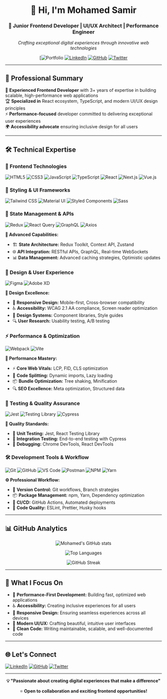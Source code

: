 <div align="center">

# 👋 Hi, I'm Mohamed Samir

### 🚀 Junior Frontend Developer | UI/UX Architect | Performance Engineer

*Crafting exceptional digital experiences through innovative web technologies*

[![Portfolio](https://my-frontend-portfolio-five.vercel.app/)
[![LinkedIn](https://img.shields.io/badge/LinkedIn-0077B5?style=for-the-badge&logo=linkedin&logoColor=white)](https://www.linkedin.com/in/mohammed-samier-mouawad/)
[![GitHub](https://img.shields.io/badge/GitHub-100000?style=for-the-badge&logo=github&logoColor=white)](https://github.com/mohamed-samir-dev)
[![Twitter](https://img.shields.io/badge/Twitter-1DA1F2?style=for-the-badge&logo=twitter&logoColor=white)](https://x.com/Mouawad18804)

</div>

---

## 💼 Professional Summary

🎯 **Experienced Frontend Developer** with 3+ years of expertise in building scalable, high-performance web applications  
🏆 **Specialized in** React ecosystem, TypeScript, and modern UI/UX design principles  
⚡ **Performance-focused** developer committed to delivering exceptional user experiences  
🌍 **Accessibility advocate** ensuring inclusive design for all users  

---

## 🛠️ Technical Expertise

### 🎨 Frontend Technologies
![HTML5](https://img.shields.io/badge/HTML5-E34F26?style=for-the-badge&logo=html5&logoColor=white)
![CSS3](https://img.shields.io/badge/CSS3-1572B6?style=for-the-badge&logo=css3&logoColor=white)
![JavaScript](https://img.shields.io/badge/JavaScript-F7DF1E?style=for-the-badge&logo=javascript&logoColor=black)
![TypeScript](https://img.shields.io/badge/TypeScript-007ACC?style=for-the-badge&logo=typescript&logoColor=white)
![React](https://img.shields.io/badge/React-20232A?style=for-the-badge&logo=react&logoColor=61DAFB)
![Next.js](https://img.shields.io/badge/Next.js-000000?style=for-the-badge&logo=next.js&logoColor=white)
![Vue.js](https://img.shields.io/badge/Vue.js-35495E?style=for-the-badge&logo=vue.js&logoColor=4FC08D)

### 🎨 Styling & UI Frameworks
![Tailwind CSS](https://img.shields.io/badge/Tailwind_CSS-38B2AC?style=for-the-badge&logo=tailwind-css&logoColor=white)
![Material UI](https://img.shields.io/badge/Material--UI-0081CB?style=for-the-badge&logo=material-ui&logoColor=white)
![Styled Components](https://img.shields.io/badge/styled--components-DB7093?style=for-the-badge&logo=styled-components&logoColor=white)
![Sass](https://img.shields.io/badge/Sass-CC6699?style=for-the-badge&logo=sass&logoColor=white)

### 🔄 State Management & APIs
![Redux](https://img.shields.io/badge/Redux-593D88?style=for-the-badge&logo=redux&logoColor=white)
![React Query](https://img.shields.io/badge/React_Query-FF4154?style=for-the-badge&logo=react%20query&logoColor=white)
![GraphQL](https://img.shields.io/badge/GraphQL-E10098?style=for-the-badge&logo=graphql&logoColor=white)
![Axios](https://img.shields.io/badge/Axios-5A29E4?style=for-the-badge&logo=axios&logoColor=white)

**🔧 Advanced Capabilities:**
- 🏗️ **State Architecture:** Redux Toolkit, Context API, Zustand
- 🌐 **API Integration:** RESTful APIs, GraphQL, Real-time WebSockets
- 📊 **Data Management:** Advanced caching strategies, Optimistic updates

### 🎨 Design & User Experience
![Figma](https://img.shields.io/badge/Figma-F24E1E?style=for-the-badge&logo=figma&logoColor=white)
![Adobe XD](https://img.shields.io/badge/Adobe%20XD-470137?style=for-the-badge&logo=Adobe%20XD&logoColor=#FF61F6)

**🎯 Design Excellence:**
- 📱 **Responsive Design:** Mobile-first, Cross-browser compatibility
- ♿ **Accessibility:** WCAG 2.1 AA compliance, Screen reader optimization
- 🎨 **Design Systems:** Component libraries, Style guides
- 🔍 **User Research:** Usability testing, A/B testing

### ⚡ Performance & Optimization
![Webpack](https://img.shields.io/badge/Webpack-8DD6F9?style=for-the-badge&logo=webpack&logoColor=black)
![Vite](https://img.shields.io/badge/Vite-646CFF?style=for-the-badge&logo=vite&logoColor=white)

**🚀 Performance Mastery:**
- ⚡ **Core Web Vitals:** LCP, FID, CLS optimization
- 🔄 **Code Splitting:** Dynamic imports, Lazy loading
- 📦 **Bundle Optimization:** Tree shaking, Minification
- 🔍 **SEO Excellence:** Meta optimization, Structured data

### 🧪 Testing & Quality Assurance
![Jest](https://img.shields.io/badge/Jest-323330?style=for-the-badge&logo=Jest&logoColor=white)
![Testing Library](https://img.shields.io/badge/Testing%20Library-323330?style=for-the-badge&logo=testing-library&logoColor=red)
![Cypress](https://img.shields.io/badge/Cypress-17202C?style=for-the-badge&logo=cypress&logoColor=white)

**🔬 Quality Standards:**
- 🧪 **Unit Testing:** Jest, React Testing Library
- 🔄 **Integration Testing:** End-to-end testing with Cypress
- 🐛 **Debugging:** Chrome DevTools, React DevTools

### 🛠️ Development Tools & Workflow
![Git](https://img.shields.io/badge/Git-F05032?style=for-the-badge&logo=git&logoColor=white)
![GitHub](https://img.shields.io/badge/GitHub-100000?style=for-the-badge&logo=github&logoColor=white)
![VS Code](https://img.shields.io/badge/Visual_Studio_Code-0078D4?style=for-the-badge&logo=visual%20studio%20code&logoColor=white)
![Postman](https://img.shields.io/badge/Postman-FF6C37?style=for-the-badge&logo=postman&logoColor=white)
![NPM](https://img.shields.io/badge/NPM-CB3837?style=for-the-badge&logo=npm&logoColor=white)
![Yarn](https://img.shields.io/badge/Yarn-2C8EBB?style=for-the-badge&logo=yarn&logoColor=white)

**⚙️ Professional Workflow:**
- 🔄 **Version Control:** Git workflows, Branch strategies
- 📦 **Package Management:** npm, Yarn, Dependency optimization
- 🚀 **CI/CD:** GitHub Actions, Automated deployments
- 🔧 **Code Quality:** ESLint, Prettier, Husky hooks

---


## 📊 GitHub Analytics

<div align="center">
  
![Mohamed's GitHub stats](https://github-readme-stats.vercel.app/api?username=mohamed-samir-dev&show_icons=true&theme=radical&hide_border=true&count_private=true)

![Top Languages](https://github-readme-stats.vercel.app/api/top-langs/?username=mohamed-samir-dev&layout=compact&theme=radical&hide_border=true)

![GitHub Streak](https://github-readme-streak-stats.herokuapp.com/?user=mohamed-samir-dev&theme=radical&hide_border=true)

</div>

---

## 🎯 What I Focus On

- 🚀 **Performance-First Development:** Building fast, optimized web applications
- ♿ **Accessibility:** Creating inclusive experiences for all users
- 📱 **Responsive Design:** Ensuring seamless experiences across all devices
- 🎨 **Modern UI/UX:** Crafting beautiful, intuitive user interfaces
- 🔧 **Clean Code:** Writing maintainable, scalable, and well-documented code

---

## 🌐 Let's Connect

[![LinkedIn](https://img.shields.io/badge/LinkedIn-0077B5?style=for-the-badge&logo=linkedin&logoColor=white)](https://www.linkedin.com/in/mohammed-samier-mouawad/)
[![GitHub](https://img.shields.io/badge/GitHub-100000?style=for-the-badge&logo=github&logoColor=white)](https://github.com/mohamed-samir-dev)
[![Twitter](https://img.shields.io/badge/Twitter-1DA1F2?style=for-the-badge&logo=twitter&logoColor=white)](https://x.com/Mouawad18804)

---

<div align="center">
  
**💡 "Passionate about creating digital experiences that make a difference"**

⭐ **Open to collaboration and exciting frontend opportunities!**

</div>
